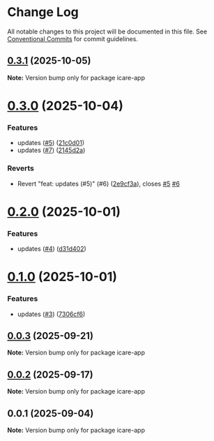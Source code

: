 # Change Log

All notable changes to this project will be documented in this file.
See [Conventional Commits](https://conventionalcommits.org) for commit guidelines.

## [0.3.1](https://github.com/ajkirwan1/icare-mono-repo/compare/icare-app@0.3.0...icare-app@0.3.1) (2025-10-05)

**Note:** Version bump only for package icare-app

# [0.3.0](https://github.com/ajkirwan1/icare-mono-repo/compare/icare-app@0.2.0...icare-app@0.3.0) (2025-10-04)

### Features

- updates ([#5](https://github.com/ajkirwan1/icare-mono-repo/issues/5)) ([21c0d01](https://github.com/ajkirwan1/icare-mono-repo/commit/21c0d01023d71d261a9bd9abaee1d8f6bc124276))
- updates ([#7](https://github.com/ajkirwan1/icare-mono-repo/issues/7)) ([2145d2a](https://github.com/ajkirwan1/icare-mono-repo/commit/2145d2a7a49ebd6ae0459666909ba8c86326957c))

### Reverts

- Revert "feat: updates (#5)" (#6) ([2e9cf3a](https://github.com/ajkirwan1/icare-mono-repo/commit/2e9cf3a1c99d30193f182aa58cd33b6d5f5b0f1a)), closes [#5](https://github.com/ajkirwan1/icare-mono-repo/issues/5) [#6](https://github.com/ajkirwan1/icare-mono-repo/issues/6)

# [0.2.0](https://github.com/ajkirwan1/icare-mono-repo/compare/icare-app@0.1.0...icare-app@0.2.0) (2025-10-01)

### Features

- updates ([#4](https://github.com/ajkirwan1/icare-mono-repo/issues/4)) ([d31d402](https://github.com/ajkirwan1/icare-mono-repo/commit/d31d402c8fbf3d0aa83274743737bbae5e7e1289))

# [0.1.0](https://github.com/ajkirwan1/icare-mono-repo/compare/icare-app@0.0.3...icare-app@0.1.0) (2025-10-01)

### Features

- updates ([#3](https://github.com/ajkirwan1/icare-mono-repo/issues/3)) ([7306cf6](https://github.com/ajkirwan1/icare-mono-repo/commit/7306cf65c86860b30114c15a3606967d31ff6b86))

## [0.0.3](https://github.com/ajkirwan1/icare-mono-repo/compare/icare-app@0.0.2...icare-app@0.0.3) (2025-09-21)

**Note:** Version bump only for package icare-app

## [0.0.2](https://github.com/ajkirwan1/icare-mono-repo/compare/icare-app@0.0.1...icare-app@0.0.2) (2025-09-17)

**Note:** Version bump only for package icare-app

## 0.0.1 (2025-09-04)

**Note:** Version bump only for package icare-app
